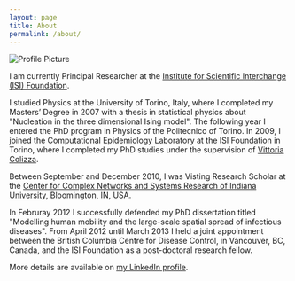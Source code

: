 ```yaml
---
layout: page
title: About
permalink: /about/
---
```


<img src="{{ site.url }}/assets/talk_pic.jpeg" title="Profile Picture" class="profile">


I am currently Principal Researcher at the [Institute for Scientific Interchange (ISI) Foundation](http://www.isi.it).

I studied Physics at the University of Torino, Italy, where I completed my Masters’ Degree in 2007 with a thesis in statistical physics about "Nucleation in the three dimensional Ising model". The following year I entered the PhD program in Physics of the Politecnico of Torino. In 2009, I joined the Computational Epidemiology Laboratory at the ISI Foundation in Torino, where I completed my PhD studies under the supervision of [Vittoria Colizza](http://www.epicx-lab.com).

Between September and December 2010, I was Visting Research Scholar at the [Center for Complex Networks and Systems Research of Indiana University](http://cnets.indiana.edu/), Bloomington, IN, USA.

In Februray 2012 I successfully defended my PhD dissertation titled "Modelling human mobility and the large-scale spatial spread of infectious diseases". From April 2012 until March 2013 I held a joint appointment between the British Columbia Centre for Disease Control, in Vancouver, BC, Canada, and the ISI Foundation as a post-doctoral research fellow.

More details are available on [my LinkedIn profile](https://it.linkedin.com/in/micheletizzoni).
